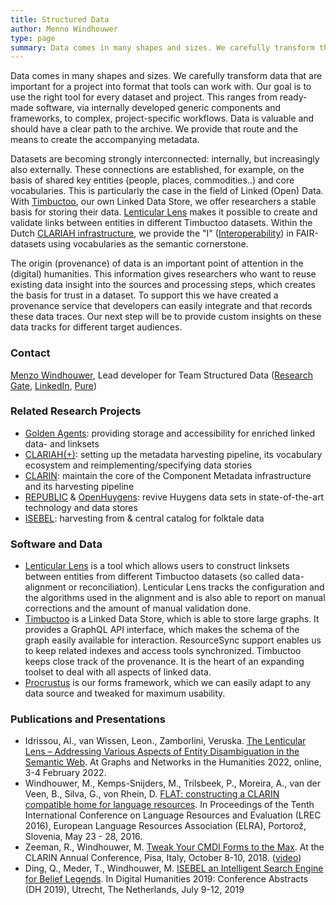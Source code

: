 ```yaml
---
title: Structured Data
author: Menno Windhouwer
type: page
summary: Data comes in many shapes and sizes. We carefully transform the data that are important for a project into a format that tools can work with. 
---
```

Data comes in many shapes and sizes. We carefully transform data that are important for a project into format that tools can work with. Our goal is to use the right tool for every dataset and project. This ranges from ready-made software, via internally developed generic components and frameworks, to complex, project-specific workflows. Data is valuable and should have a clear path to the archive. We provide that route and the means to create the accompanying metadata.

Datasets are becoming strongly interconnected: internally, but increasingly also externally. These connections are established, for example, on the basis of shared key entities (people, places, commodities..) and core vocabularies. This is particularly the case in the field of Linked (Open) Data. With [Timbuctoo](https://github.com/HuygensING/timbuctoo), our own Linked Data Store, we offer researchers a stable basis for storing their data. [Lenticular Lens](https://lenticularlens.org/) makes it possible to create and validate links between entities in different Timbuctoo datasets. Within the Dutch [CLARIAH infrastructure](https://clariah.nl), we provide the "I" ([Interoperability](https://www.go-fair.org/fair-principles/i1-metadata-use-formal-accessible-shared-broadly-applicable-language-knowledge-representation/)) in FAIR-datasets using vocabularies as the semantic cornerstone.

The origin (provenance) of data is an important point of attention in the (digital) humanities. This information gives researchers who want to reuse existing data insight into the sources and processing steps, which creates the basis for trust in a dataset. To support this we have created a provenance service that developers can easily integrate and that records these data traces. Our next step will be to provide custom insights on these data tracks for different target audiences.

### Contact

[Menzo Windhouwer](mailto:menzo.windhouwer@di.huc.knaw.nl), Lead developer for Team Structured Data ([Research Gate](https://www.researchgate.net/profile/Menzo-Windhouwer), [LinkedIn](https://www.linkedin.com/in/mwindhouwer/?originalSubdomain=nl), [Pure](https://pure.knaw.nl/portal/nl/persons/menzo-windhouwer))

### Related Research Projects

* [Golden Agents](https://www.goldenagents.org/): providing storage and accessibility for enriched linked data- and linksets
* [CLARIAH(+)](https://www.clariah.nl/): setting up the metadata harvesting pipeline, its vocabulary ecosystem and reimplementing/specifying data stories
* [CLARIN](https://www.clarin.eu/): maintain the core of the Component Metadata infrastructure and its harvesting pipeline
* [REPUBLIC](https://republic.huygens.knaw.nl/) & [OpenHuygens](https://www.huygens.knaw.nl/en/openhuygens-nl-hits-the-ground-running-thanks-to-fonds-knaw-instituten/): revive Huygens data sets in state-of-the-art technology and data stores
* [ISEBEL](http://search.isebel.eu/): harvesting from & central catalog for folktale data

### Software and Data

* [Lenticular Lens](https://lenticularlens.org/) is a tool which allows users to construct linksets between entities from different Timbuctoo datasets (so called data-alignment or reconciliation). Lenticular Lens tracks the configuration and the algorithms used in the alignment and is also able to report on manual corrections and the amount of manual validation done.
* [Timbuctoo](https://github.com/HuygensING/timbuctoo) is a Linked Data Store, which is able to store large graphs. It provides a GraphQL API interface, which makes the schema of the graph easily available for interaction. ResourceSync support enables us to keep related indexes and access tools synchronized. Timbuctoo keeps close track of the provenance. It is the heart of an expanding toolset to deal with all aspects of linked data.
* [Procrustus](https://github.com/knaw-huc/clariah-cmdi-forms) is our forms framework, which we can easily adapt to any data source and tweaked for maximum usability.


### Publications and Presentations

* Idrissou, Al., van Wissen, Leon., Zamborlini, Veruska. [The Lenticular Lens – Addressing Various Aspects of Entity Disambiguation in the Semantic Web](https://graphentechnologien.hypotheses.org/files/2022/01/The_Lenticular_Lens_large_Addressing_Various_Aspects_of_etc-Idrissou_Wissen_Zamborlini.pdf). At Graphs and Networks in the Humanities 2022, online, 3-4 February 2022.
* Windhouwer, M., Kemps-Snijders, M., Trilsbeek, P., Moreira, A., van der Veen, B., Silva, G., von Rhein, D. [FLAT: constructing a CLARIN compatible home for language resources](http://www.lrec-conf.org/proceedings/lrec2016/summaries/476.html). In Proceedings of the Tenth International Conference on Language Resources and Evaluation (LREC 2016), European Language Resources Association (ELRA), Portorož, Slovenia, May 23 - 28, 2016.
* Zeeman, R., Windhouwer, M. [Tweak Your CMDI Forms to the Max](https://office.clarin.eu/v/CE-2018-1292-CLARIN2018_ConferenceProceedings.pdf#page=102). At the CLARIN Annual Conference, Pisa, Italy, October 8-10, 2018. ([video](http://videolectures.net/clarinannualconference2018_zeeman_tweak/)) 			
* Ding, Q., Meder, T., Windhouwer, M. [ISEBEL an Intelligent Search Engine for Belief Legends](https://dev.clariah.nl/files/dh2019/boa/0439.html). In Digital Humanities 2019: Conference Abstracts (DH 2019), Utrecht, The Netherlands, July 9-12, 2019	
